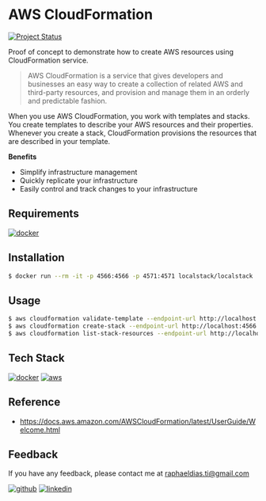 # AWS CloudFormation

[![Project Status](https://img.shields.io/static/v1?label=project%20status&message=complete&color=success&style=flat-square)](#)

Proof of concept to demonstrate how to create AWS resources using CloudFormation service.

> AWS CloudFormation is a service that gives developers and businesses an easy way to create a collection of related AWS and third-party resources, and provision and manage them in an orderly and predictable fashion.

When you use AWS CloudFormation, you work with templates and stacks. You create templates to describe your AWS resources and their properties. Whenever you create a stack, CloudFormation provisions the resources that are described in your template.

**Benefits**
- Simplify infrastructure management
- Quickly replicate your infrastructure
- Easily control and track changes to your infrastructure

## Requirements

[![docker](https://img.shields.io/badge/Docker-2CA5E0?style=for-the-badge&logo=docker&logoColor=white)](https://www.docker.com/)

## Installation

```bash
$ docker run --rm -it -p 4566:4566 -p 4571:4571 localstack/localstack
```
    
## Usage

```bash
$ aws cloudformation validate-template --endpoint-url http://localhost:4566 --template-body file://cloudformation/stack.yml
$ aws cloudformation create-stack --endpoint-url http://localhost:4566 --stack-name poc-stack --template-body file://cloudformation/stack.yml
$ aws cloudformation list-stack-resources --endpoint-url http://localhost:4566 --stack-name poc-stack
```

## Tech Stack

[![docker](https://img.shields.io/badge/Docker-2CA5E0?style=for-the-badge&logo=docker&logoColor=white)](https://www.docker.com/)
[![aws](https://img.shields.io/badge/Amazon_AWS-FF9900?style=for-the-badge&logo=amazonaws&logoColor=white)](https://aws.amazon.com/)

## Reference

- https://docs.aws.amazon.com/AWSCloudFormation/latest/UserGuide/Welcome.html

## Feedback

If you have any feedback, please contact me at raphaeldias.ti@gmail.com

[![github](https://img.shields.io/badge/GitHub-100000?style=for-the-badge&logo=github&logoColor=white)](https://github.com/raphaelbh)
[![linkedin](https://img.shields.io/badge/LinkedIn-0077B5?style=for-the-badge&logo=linkedin&logoColor=white)](https://www.linkedin.com/in/raphaelbh/)